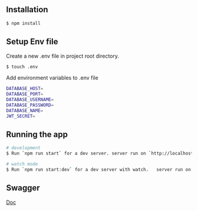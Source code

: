 ## Installation

```bash
$ npm install
```

## Setup Env file

Create a new .env file in project root directory.

```bash
$ touch .env
```

Add environment variables to .env file

```bash
DATABASE_HOST=
DATABASE_PORT=
DATABASE_USERNAME=
DATABASE_PASSWORD=
DATABASE_NAME=
JWT_SECRET=
```

## Running the app

```bash
# development
$ Run `npm run start` for a dev server. server run on `http://localhost:3000/`

# watch mode
$ Run `npm run start:dev` for a dev server with watch.   server run on `http://localhost:3000/`

```

## Swagger

[Doc](http://localhost:3000/docs)

